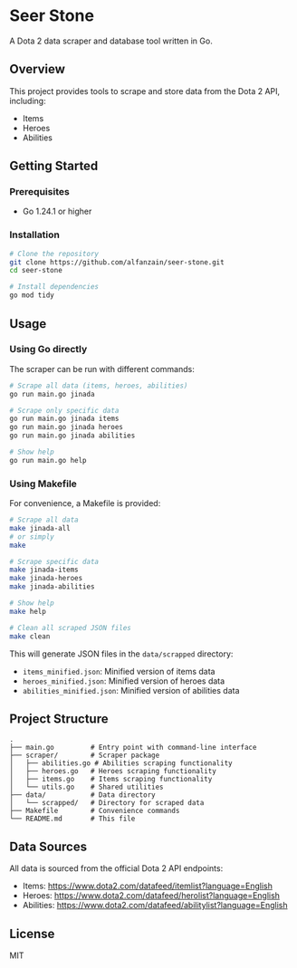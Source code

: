 # Seer Stone

A Dota 2 data scraper and database tool written in Go.

## Overview

This project provides tools to scrape and store data from the Dota 2 API, including:
- Items
- Heroes
- Abilities

## Getting Started

### Prerequisites

- Go 1.24.1 or higher

### Installation

```bash
# Clone the repository
git clone https://github.com/alfanzain/seer-stone.git
cd seer-stone

# Install dependencies
go mod tidy
```

## Usage

### Using Go directly

The scraper can be run with different commands:

```bash
# Scrape all data (items, heroes, abilities)
go run main.go jinada

# Scrape only specific data
go run main.go jinada items
go run main.go jinada heroes
go run main.go jinada abilities

# Show help
go run main.go help
```

### Using Makefile

For convenience, a Makefile is provided:

```bash
# Scrape all data
make jinada-all
# or simply
make

# Scrape specific data
make jinada-items
make jinada-heroes
make jinada-abilities

# Show help
make help

# Clean all scraped JSON files
make clean
```

This will generate JSON files in the `data/scrapped` directory:
- `items_minified.json`: Minified version of items data
- `heroes_minified.json`: Minified version of heroes data
- `abilities_minified.json`: Minified version of abilities data

## Project Structure

```
.
├── main.go         # Entry point with command-line interface
├── scraper/        # Scraper package
│   ├── abilities.go # Abilities scraping functionality
│   ├── heroes.go   # Heroes scraping functionality
│   ├── items.go    # Items scraping functionality
│   └── utils.go    # Shared utilities
├── data/           # Data directory
│   └── scrapped/   # Directory for scraped data
├── Makefile        # Convenience commands
└── README.md       # This file
```

## Data Sources

All data is sourced from the official Dota 2 API endpoints:
- Items: https://www.dota2.com/datafeed/itemlist?language=English
- Heroes: https://www.dota2.com/datafeed/herolist?language=English
- Abilities: https://www.dota2.com/datafeed/abilitylist?language=English

## License

MIT 